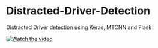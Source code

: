 # Distracted-Driver-Detection

Distracted Driver detection using Keras, MTCNN and Flask

[![Watch the video](https://www.seekpng.com/png/detail/71-713714_youtube-play-button-png-transparent-youtube-logo-300.png)](https://youtu.be/n35xB_-uSYE)
